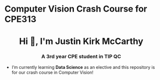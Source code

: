 # Computer Vision Crash Course for CPE313
<h1 align="center">Hi 👋, I'm Justin Kirk McCarthy</h1>
<h3 align="center">A 3rd year CPE student in TIP QC</h3>

- I’m currently learning **Data Science** as an elective and this repository is for our crash course in Computer Vision!

